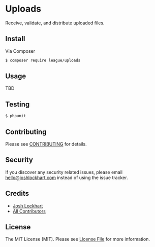 # Uploads

Receive, validate, and distribute uploaded files.

## Install

Via Composer

``` bash
$ composer require league/uploads
```

## Usage

TBD

## Testing

``` bash
$ phpunit
```

## Contributing

Please see [CONTRIBUTING](CONTRIBUTING.md) for details.

## Security

If you discover any security related issues, please email hello@joshlockhart.com instead of using the issue tracker.

## Credits

- [Josh Lockhart](https://github.com/codeguy)
- [All Contributors](../../contributors)

## License

The MIT License (MIT). Please see [License File](LICENSE.md) for more information.
